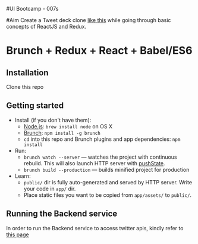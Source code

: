 #UI Bootcamp - 007s  

#Aim
Create a Tweet deck clone [like this](https://tweetdeck.twitter.com) while going through basic concepts of ReactJS and Redux.  

# Brunch + Redux + React + Babel/ES6

## Installation

Clone this repo

## Getting started

* Install (if you don't have them):
    * [Node.js](http://nodejs.org): `brew install node` on OS X
    * [Brunch](http://brunch.io): `npm install -g brunch`
    * `cd` into this repo and Brunch plugins and app dependencies: `npm install`
* Run:
    * `brunch watch --server` — watches the project with continuous rebuild. This will also launch HTTP server with [pushState](https://developer.mozilla.org/en-US/docs/Web/Guide/API/DOM/Manipulating_the_browser_history).
    * `brunch build --production` — builds minified project for production
* Learn:
    * `public/` dir is fully auto-generated and served by HTTP server. Write your code in `app/` dir.
    * Place static files you want to be copied from `app/assets/` to `public/`.

## Running the Backend service
   In order to run the Backend service to access twitter apis, kindly refer to [this page](https://github.com/ashishpundalik/TwitterBackend/blob/master/README.md)